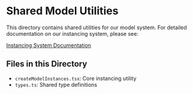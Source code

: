 # Shared Model Utilities

This directory contains shared utilities for our model system. For detailed documentation on our instancing system, please see:

[Instancing System Documentation](../../docs/core/INSTANCING.md)

## Files in this Directory

- `createModelInstances.tsx`: Core instancing utility
- `types.ts`: Shared type definitions
